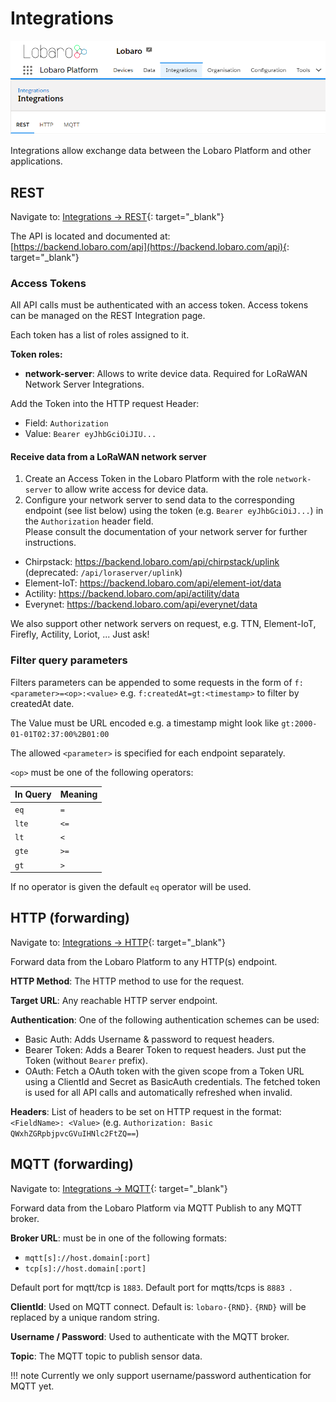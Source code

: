 # Integrations



![Navigation Integrations](img/nav-integrations.png)

Integrations allow exchange data between the Lobaro Platform and other applications.

## REST

Navigate to: [Integrations -> REST](https://platform.lobaro.com/#/organisation/integrations/rest/){: target="_blank"}

The API is located and documented at:  
 [https://backend.lobaro.com/api](https://backend.lobaro.com/api){: target="_blank"}

### Access Tokens

All API calls must be authenticated with an access token.
Access tokens can be managed on the REST Integration page.

Each token has a list of roles assigned to it. 

**Token roles:**

* **network-server**: Allows to write device data. Required for LoRaWAN Network Server Integrations.

Add the Token into the HTTP request Header:

* Field: `Authorization`
* Value: `Bearer eyJhbGciOiJIU...`

#### Receive data from a LoRaWAN network server

1. Create an Access Token in the Lobaro Platform with the role `network-server` to allow write access for device data.
2. Configure your network server to send data to the corresponding endpoint (see list below)
using the token (e.g. `Bearer eyJhbGciOiJ...`) in the `Authorization` header field.  
Please consult the documentation of your network server for further instructions.

* Chirpstack: https://backend.lobaro.com/api/chirpstack/uplink (deprecated: `/api/loraserver/uplink`)
* Element-IoT: https://backend.lobaro.com/api/element-iot/data
* Actility: https://backend.lobaro.com/api/actility/data
* Everynet: https://backend.lobaro.com/api/everynet/data

We also support other network servers on request, e.g. TTN, Element-IoT, Firefly, Actility, Loriot, ... Just ask!

### Filter query parameters

Filters parameters can be appended to some requests in the form of `f:<parameter>=<op>:<value>` 
e.g. `f:createdAt=gt:<timestamp>` to filter by createdAt date. 

The Value must be URL encoded e.g. a timestamp might look like `gt:2000-01-01T02:37:00%2B01:00`


The allowed `<parameter>` is specified for each endpoint separately.

`<op>` must be one of the following operators:

| In Query | Meaning |
|----------|---------|
| `eq` | `=` |
| `lte` | `<=` |
| `lt` | `<` |
| `gte` | `>=` |
| `gt` | `>` |

If no operator is given the default `eq` operator will be used.

## HTTP (forwarding)

Navigate to: [Integrations -> HTTP](https://platform.lobaro.com/#/organisation/integrations/http/){: target="_blank"}

Forward data from the Lobaro Platform to any HTTP(s) endpoint.

**HTTP Method**: The HTTP method to use for the request.

**Target URL**: Any reachable HTTP server endpoint.

**Authentication**: One of the following authentication schemes can be used:

* Basic Auth: Adds Username & password to request headers.
* Bearer Token: Adds a Bearer Token to request headers. Just put the Token (without `Bearer` prefix).
* OAuth: Fetch a OAuth token with the given scope from a Token URL using a ClientId and Secret as BasicAuth credentials.
The fetched token is used for all API calls and automatically refreshed when invalid. 

**Headers**: List of headers to be set on HTTP request in the format: `<FieldName>: <Value>` (e.g. `Authorization: Basic QWxhZGRpbjpvcGVuIHNlc2FtZQ==`)

## MQTT (forwarding)

Navigate to: [Integrations -> MQTT](https://platform.lobaro.com/#/organisation/integrations/mqtt/){: target="_blank"}

Forward data from the Lobaro Platform via MQTT Publish to any MQTT broker.

**Broker URL**: must be in one of the following formats:

* `mqtt[s]://host.domain[:port]`
* `tcp[s]://host.domain[:port]`

Default port for mqtt/tcp is `1883`. Default port for mqtts/tcps is `8883 `. 

**ClientId**: Used on MQTT connect. Default is: `lobaro-{RND}`.
`{RND}` will be replaced by a unique random string. 

**Username / Password**: Used to authenticate with the MQTT broker.

**Topic**: The MQTT topic to publish sensor data.


!!! note
    Currently we only support username/password authentication for MQTT yet.
